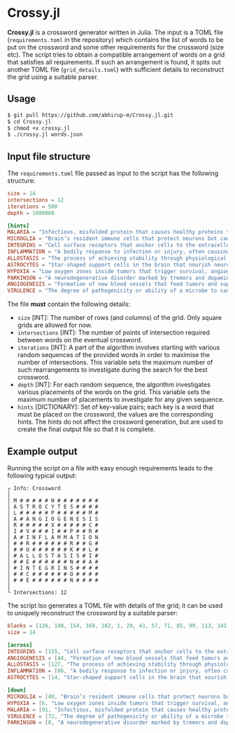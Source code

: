 # Crossy.jl

**Crossy.jl** is a crossword generator written in Julia. The input is a TOML file (`requirements.toml` in the repository) which contains the list of words to be put on the crossword and some other requirements for the crossword (size etc). The script tries to obtain a compatible arrangement of words on a grid that satisfies all requirements. If such an arrangement is found, it spits out another TOML file (`grid_details.toml`) with sufficient details to reconstruct the grid using a suitable parser.

## Usage

```sh
$ git pull https://github.com/abhirup-m/Crossy.jl.git
$ cd Crossy.jl
$ chmod +x crossy.jl
$ ./crossy.jl words.json
```

## Input file structure
The `requirements.toml` file passed as input to the script has the following structure:
```toml
size = 14
intersections = 12
iterations = 500
depth = 1000000

[hints]
MALARIA = "Infectious, misfolded protein that causes healthy proteins to misfold, leading to fatal neurodegenerative diseases"
MICROGLIA = "Brain’s resident immune cells that protect neurons but can drive chronic inflammation in disease."
INTEGRINS = "Cell surface receptors that anchor cells to the extracellular matrix and relay mechanical signals inside."
INFLAMMATION = "A bodily response to infection or injury, often causing redness and swelling."
ALLOSTASIS = "The process of achieving stability through physiological or behavioral changes in response to stress."
ASTROCYTES = "Star-shaped support cells in the brain that nourish neurons, maintain homeostasis, and turn harmful when reactive in disease."
HYPOXIA = "Low oxygen zones inside tumors that trigger survival, angiogenesis, and therapy resistance."
PARKINSON = "A neurodegenerative disorder marked by tremors and dopamine depletion."
ANGIOGENESIS = "Formation of new blood vessels that feed tumors and support their growth and spread."
VIRULENCE = "The degree of pathogenicity or ability of a microbe to cause disease."
```

The file **must** contain the following details:
- `size` [INT]: The number of rows (and columns) of the grid. Only square grids are allowed for now.
- `intersections` [INT]: The number of points of intersection required between words on the eventual crossword.
- `iterations` [INT]: A part of the algorithm involves starting with various random sequences of the provided words in order to maximise the number of intersections. This variable sets the maximum number of such rearrangements to investigate during the search for the best crossword.
- `depth` [INT]: For each random sequence, the algorithm investigates various placements of the words on the grid. This variable sets the maximum number of placements to investigate for any given sequence.
- `hints` [DICTIONARY]: Set of key-value pairs; each key is a word that must be placed on the crossword, the values are the corresponding hints. The hints do not affect the crossword generation, but are used to create the final output file so that it is complete.

## Example output

Running the script on a file with easy enough requirements leads to the following typical output:
```
┌ Info: Crossword 
│ 
│ M # # # # # H # # # # # # #
│ A S T R O C Y T E S # # # #
│ L # # # # # P # # # # # M #
│ A # A N G I O G E N E S I S
│ R # # # # # X # # # # # C #
│ I # V # # # I # # P # # R #
│ A # I N F L A M M A T I O N
│ # # R # # # # # # R # # G #
│ # # U # # # # # # K # # L #
│ # A L L O S T A S I S # I #
│ # # E # # # # # # N # # A #
│ # I N T E G R I N S # # # #
│ # # C # # # # # # O # # # #
│ # # E # # # # # # N # # # #
│ 
└ Intersections: 12
```

The script lso generates a TOML file with details of the grid; it can be used to uniquely reconstruct the crossword by a suitable parser:
```toml
blanks = [126, 140, 154, 168, 182, 1, 29, 43, 57, 71, 85, 99, 113, 141, 169, 183, 2, 30, 58, 3, 31, 59, 73, 101, 115, 143, 171, 185, 4, 32, 60, 74, 102, 116, 144, 172, 186, 5, 33, 61, 75, 103, 117, 145, 173, 187, 104, 118, 146, 174, 188, 7, 35, 63, 77, 189, 8, 36, 64, 78, 106, 120, 148, 176, 190, 9, 37, 65, 79, 107, 121, 149, 177, 191, 10, 24, 38, 66, 80, 108, 122, 150, 164, 178, 192, 11, 25, 39, 67, 81, 109, 123, 137, 151, 165, 179, 193, 12, 26, 166, 180, 194, 13, 27, 41, 69, 83, 111, 125, 139, 153, 167, 181, 195]
size = 14

[across]
INTEGRINS = [155, "Cell surface receptors that anchor cells to the extracellular matrix and relay mechanical signals inside."]
ANGIOGENESIS = [44, "Formation of new blood vessels that feed tumors and support their growth and spread."]
ALLOSTASIS = [127, "The process of achieving stability through physiological or behavioral changes in response to stress."]
INFLAMMATION = [86, "A bodily response to infection or injury, often causing redness and swelling."]
ASTROCYTES = [14, "Star-shaped support cells in the brain that nourish neurons, maintain homeostasis, and turn harmful when reactive in disease."]

[down]
MICROGLIA = [40, "Brain’s resident immune cells that protect neurons but can drive chronic inflammation in disease."]
HYPOXIA = [6, "Low oxygen zones inside tumors that trigger survival, angiogenesis, and therapy resistance."]
MALARIA = [91, "Infectious, misfolded protein that causes healthy proteins to misfold, leading to fatal neurodegenerative diseases"]
VIRULENCE = [72, "The degree of pathogenicity or ability of a microbe to cause disease."]
PARKINSON = [0, "A neurodegenerative disorder marked by tremors and dopamine depletion."]
```
